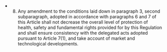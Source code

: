 - 8. Any  amendment  to  the  conditions  laid  down  in  paragraph  3,  second  subparagraph,  adopted  in  accordance  with paragraphs 6 and 7 of this Article shall not decrease the overall level of protection of health, safety and fundamental rights provided for by this Regulation and shall ensure consistency with the delegated acts adopted pursuant to Article 7(1), and take  account of  market  and  technological  developments.
